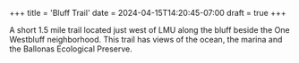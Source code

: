 +++
title = 'Bluff Trail'
date = 2024-04-15T14:20:45-07:00
draft = true
+++

A short 1.5 mile trail located just west of LMU along the bluff beside the One Westbluff neighborhood. This trail has views of the ocean, the marina and the Ballonas Ecological Preserve.